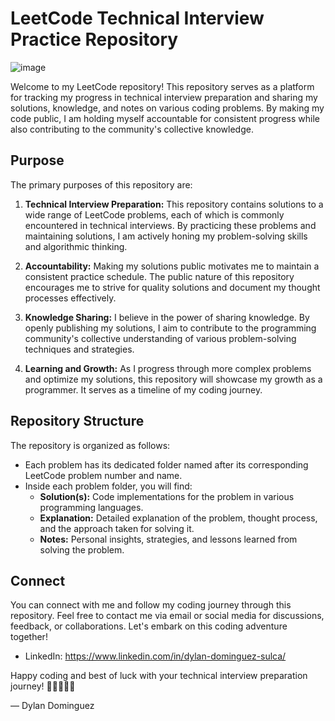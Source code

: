 # LeetCode Technical Interview Practice Repository

![image](https://github.com/dylandgz/LeetCode-Solutions/assets/70587488/26ae5f53-931b-461d-b1b1-e76efcbbdd3a)


Welcome to my LeetCode repository! This repository serves as a platform for tracking my progress in technical interview preparation and sharing my solutions, knowledge, and notes on various coding problems. By making my code public, I am holding myself accountable for consistent progress while also contributing to the community's collective knowledge.

## Purpose

The primary purposes of this repository are:

1. **Technical Interview Preparation:** This repository contains solutions to a wide range of LeetCode problems, each of which is commonly encountered in technical interviews. By practicing these problems and maintaining solutions, I am actively honing my problem-solving skills and algorithmic thinking.

2. **Accountability:** Making my solutions public motivates me to maintain a consistent practice schedule. The public nature of this repository encourages me to strive for quality solutions and document my thought processes effectively.

3. **Knowledge Sharing:** I believe in the power of sharing knowledge. By openly publishing my solutions, I aim to contribute to the programming community's collective understanding of various problem-solving techniques and strategies.

4. **Learning and Growth:** As I progress through more complex problems and optimize my solutions, this repository will showcase my growth as a programmer. It serves as a timeline of my coding journey.

## Repository Structure

The repository is organized as follows:

- Each problem has its dedicated folder named after its corresponding LeetCode problem number and name.
- Inside each problem folder, you will find:
  - **Solution(s):** Code implementations for the problem in various programming languages.
  - **Explanation:** Detailed explanation of the problem, thought process, and the approach taken for solving it.
  - **Notes:** Personal insights, strategies, and lessons learned from solving the problem.

## Connect

You can connect with me and follow my coding journey through this repository. Feel free to contact me via email or social media for discussions, feedback, or collaborations. Let's embark on this coding adventure together!

- LinkedIn: https://www.linkedin.com/in/dylan-dominguez-sulca/

Happy coding and best of luck with your technical interview preparation journey! 🚀👨‍💻👩‍💻

— Dylan Dominguez


